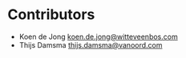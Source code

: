# Contributors

* Koen de Jong <koen.de.jong@witteveenbos.com>
* Thijs Damsma <thijs.damsma@vanoord.com>
